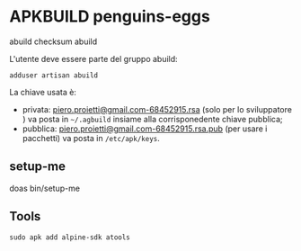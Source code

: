 # APKBUILD penguins-eggs

abuild checksum
abuild

L'utente deve essere parte del gruppo abuild:

`adduser artisan abuild`

La chiave usata è: 
- privata: piero.proietti@gmail.com-68452915.rsa (solo per lo sviluppatore ) va posta in `~/.agbuild` insiame alla corrisponedente chiave pubblica;
- pubblica: piero.proietti@gmail.com-68452915.rsa.pub (per usare i pacchetti)  va posta in `/etc/apk/keys`.

## setup-me
doas bin/setup-me

## Tools

`sudo apk add alpine-sdk atools`
